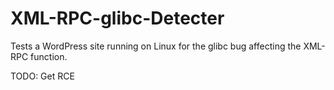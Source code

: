 # XML-RPC-glibc-Detecter 
Tests a WordPress site running on Linux for the glibc bug affecting the XML-RPC function.

TODO: Get RCE 
